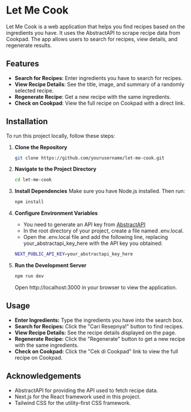 # Let Me Cook

Let Me Cook is a web application that helps you find recipes based on the ingredients you have. It uses the AbstractAPI to scrape recipe data from Cookpad. The app allows users to search for recipes, view details, and regenerate results.

## Features

- **Search for Recipes**: Enter ingredients you have to search for recipes.
- **View Recipe Details**: See the title, image, and summary of a randomly selected recipe.
- **Regenerate Recipe**: Get a new recipe with the same ingredients.
- **Check on Cookpad**: View the full recipe on Cookpad with a direct link.

## Installation

To run this project locally, follow these steps:

1. **Clone the Repository**

   ```bash
   git clone https://github.com/yourusername/let-me-cook.git
   ```
2. **Navigate to the Project Directory**
   ```bash
   cd let-me-cook
   ```   
3. **Install Dependencies**
   Make sure you have Node.js installed. Then run:
   ```bash
   npm install
   ```  
4. **Configure Environment Variables**
   - You need to generate an API key from [AbstractAPI](https://www.abstractapi.com/)
   - In the root directory of your project, create a file named .env.local.
   - Open the .env.local file and add the following line, replacing your_abstractapi_key_here with the API key you obtained:
   ```bash
   NEXT_PUBLIC_API_KEY=your_abstractapi_key_here
   ```  
5. **Run the Development Server**
   ```bash
   npm run dev
   ```  
   Open http://localhost:3000 in your browser to view the application.

## Usage
- **Enter Ingredients:** Type the ingredients you have into the search box.
- **Search for Recipes:** Click the "Cari Resepnya!" button to find recipes.
- **View Recipe Details:** See the recipe details displayed on the page.
- **Regenerate Recipe:** Click the "Regenerate" button to get a new recipe with the same ingredients.
- **Check on Cookpad:** Click the "Cek di Cookpad" link to view the full recipe on Cookpad.

## Acknowledgements
- AbstractAPI for providing the API used to fetch recipe data.
- Next.js for the React framework used in this project.
- Tailwind CSS for the utility-first CSS framework.

